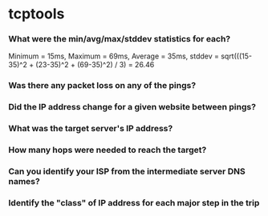 # tcptools

### What were the min/avg/max/stddev statistics for each?
Minimum = 15ms, Maximum = 69ms, Average = 35ms, stddev = sqrt(((15-35)^2 + (23-35)^2 + (69-35)^2) / 3) = 26.46
### Was there any packet loss on any of the pings?

### Did the IP address change for a given website between pings?



### What was the target server's IP address?
### How many hops were needed to reach the target?
### Can you identify your ISP from the intermediate server DNS names?
### Identify the "class" of IP address for each major step in the trip
